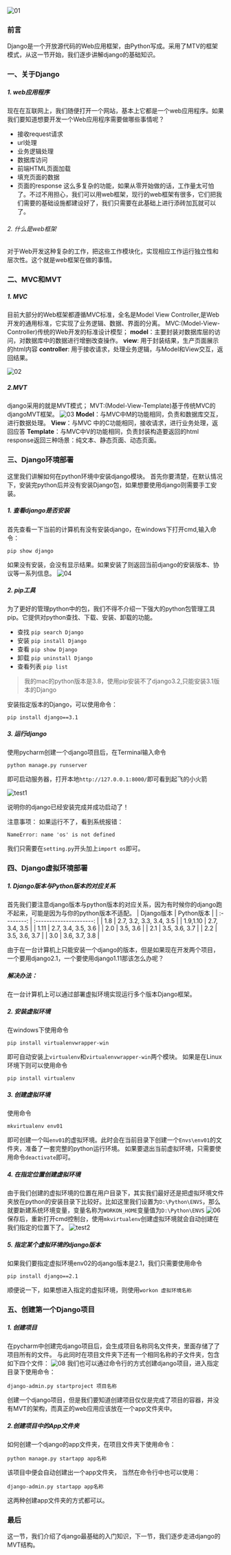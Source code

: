 

![01](localpicbed/01_认识Django.assets/01.png)

### 前言
Django是一个开放源代码的Web应用框架，由Python写成。采用了MTV的框架模式，从这一节开始，我们逐步讲解django的基础知识。
### 一、关于Django
##### 1. web应用程序
现在在互联网上，我们随便打开一个网站，基本上它都是一个web应用程序。如果我们要知道想要开发一个Web应用程序需要做哪些事情呢？
* 接收request请求
* url处理
* 业务逻辑处理
* 数据库访问
* 前端HTML页面加载
* 填充页面的数据
* 页面的response
这么多复杂的功能，如果从零开始做的话，工作量太可怕了。不过不用担心，我们可以用web框架，现行的web框架有很多，它们把我们需要的基础设施都建设好了，我们只需要在此基础上进行添砖加瓦就可以了。
###### 2. 什么是web框架
对于Web开发这种复杂的工作，把这些工作模块化，实现相应工作运行独立性和层次性。这个就是web框架在做的事情。

### 二、MVC和MVT
##### 1. MVC
目前大部分的Web框架都遵循MVC标准，全名是Model View Controller,是Web开发的通用标准，它实现了业务逻辑、数据、界面的分离。
MVC:(Model-View-Controller)传统的Web开发的标准设计模型；
**model**：主要封装对数据库层的访问，对数据库中的数据进行增删改查操作。
**view**: 用于封装结果，生产页面展示的html内容
**controller**: 用于接收请求，处理业务逻辑，与Model和View交互，返回结果。

![02](localpicbed/01_认识Django.assets/02.png)

##### 2.MVT
django采用的就是MVT模式；
MVT:(Model-View-Template)基于传统MVC的djangoMVT框架。
![03](localpicbed/01_认识Django.assets/03.png)
**Model**：与MVC中M的功能相同，负责和数据库交互，进行数据处理。
**View**：与MVC 中的C功能相同，接收请求，进行业务处理，返回应答
**Template**：与MVC中V的功能相同，负责封装构造要返回的html
 response返回三种场景：纯文本、静态页面、动态页面。

### 三、Django环境部署
这里我们讲解如何在python环境中安装django模块。
首先你要清楚，在默认情况下，安装完python后并没有安装Django包，如果想要使用django则需要手工安装。
##### 1. 查看django是否安装
首先查看一下当前的计算机有没有安装django，在windows下打开cmd,输入命令：
```
pip show django
```
如果没有安装，会没有显示结果。如果安装了则返回当前django的安装版本、协议等一系列信息。
![04](localpicbed/01_认识Django.assets/04.png)

##### 2. pip工具
为了更好的管理python中的包，我们不得不介绍一下强大的python包管理工具pip。它提供对python查找、下载、安装、卸载的功能。
* 查找 `pip search Django`
* 安装 `pip install Django`
* 查看 `pip show Django`
* 卸载 `pip uninstall Django`
* 查看列表 `pip list`
> 我的mac的python版本是3.8，使用pip安装不了django3.2,只能安装3.1版本的Django

安装指定版本的Django，可以使用命令：
```
pip install django==3.1
```

##### 3. 运行django
使用pycharm创建一个django项目后，在Terminal输入命令
```
python manage.py runserver
```
即可启动服务器，打开本地`http://127.0.0.1:8000/`即可看到起飞的小火箭

![test1](localpicbed/01_认识Django.assets/test1.gif)

说明你的django已经安装完成并成功启动了！

注意事项：
如果运行不了，看到系统报错：
```
NameError: name 'os' is not defined
```
我们只需要在`setting.py`开头加上`import os`即可。
### 四、Django虚拟环境部署
##### 1. Django版本与Python版本的对应关系
首先我们要注意django版本与python版本的对应关系，因为有时候你的django跑不起来，可能是因为与你的python版本不适配。
| Django版本 |       Python版本        |
| :--------: | :---------------------: |
|    1.8     | 2.7, 3.2, 3.3, 3.4, 3.5 |
|  1.9,1.10  |      2.7, 3.4, 3.5      |
|    1.11    |   2.7, 3.4, 3.5, 3.6    |
|    2.0     |        3.5, 3.6         |
|    2.1     |      3.5, 3.6, 3.7      |
|    2.2     |     3.5,  3.6, 3.7      |
|    3.0     |      3.6, 3.7, 3.8      |

由于在一台计算机上只能安装一个django的版本，但是如果现在开发两个项目，一个要用django2.1，一个要使用django1.11那该怎么办呢？

##### 解决办法：
在一台计算机上可以通过部署虚拟环境实现运行多个版本Django框架。
##### 2. 安装虚拟环境
在windows下使用命令
```
pip install virtualenvwrapper-win
```
即可自动安装上`virtualenv`和`virtualenvwrapper-win`两个模块。
如果是在Linux环境下则可以使用命令
```
pip install virtualenv
```
##### 3. 创建虚拟环境
使用命令
```
mkvirtualenv env01
```
即可创建一个叫`env01`的虚拟环境。此时会在当前目录下创建一个`Envs\env01`的文件夹，准备了一套完整的python运行环境。
如果要退出当前虚拟环境，只需要使用命令`deactivate`即可。
##### 4. 在指定位置创建虚拟环境
由于我们创建的虚拟环境的位置在用户目录下，其实我们最好还是把虚拟环境文件夹放在python的安装目录下比较好。比如这里我们设置为`D:\Python\ENVS`，那么就要新建系统环境变量，变量名称为`WORKON_HOME`变量值为`D:\Python\ENVS`
![06](localpicbed/01_认识Django.assets/06.png)
保存后，重新打开cmd控制台，使用`mkvirtualenv`创建虚拟环境就会自动创建在我们指定的位置下了。
![test2](localpicbed/01_认识Django.assets/test2.gif)

##### 5. 指定某个虚拟环境的django版本

如果我们要指定虚拟环境env02的django版本是2.1，我们只需要使用命令
```
pip install django==2.1
```
顺便说一下，如果想进入指定的虚拟环境，则使用`workon 虚拟环境名称`

### 五、创建第一个Django项目
##### 1. 创建项目

在pycharm中创建完django项目后，会生成项目名称同名文件夹，里面存储了了项目所有的文件。
与此同时在项目文件夹下还有一个相同名称的子文件夹，包含如下四个文件：
![08](localpicbed/01_认识Django.assets/08.png)
我们也可以通过命令行的方式创建django项目，进入指定目录下使用命令：

```
django-admin.py startproject 项目名称
```
创建一个django项目，但是我们要知道创建项目仅仅是完成了项目的容器，并没有MVT的架构，而真正的web应用应该放在一个app文件夹中。
##### 2.创建项目中的App文件夹
如何创建一个django的app文件夹，在项目文件夹下使用命令：
```
python manage.py startapp app名称
```
该项目中便会自动创建出一个app文件夹，
当然在命令行中也可以使用：
```
django-admin.py startapp app名称
```
这两种创建app文件夹的方式都可以。

### 最后
这一节，我们介绍了django最基础的入门知识，下一节，我们逐步走进django的MVT结构。